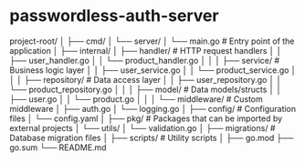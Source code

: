 # passwordless-auth-server

project-root/
│
├── cmd/
│ └── server/
│ └── main.go # Entry point of the application
│
├── internal/
│ ├── handler/ # HTTP request handlers
│ │ ├── user_handler.go
│ │ └── product_handler.go
│ │
│ ├── service/ # Business logic layer
│ │ ├── user_service.go
│ │ └── product_service.go
│ │
│ ├── repository/ # Data access layer
│ │ ├── user_repository.go
│ │ └── product_repository.go
│ │
│ ├── model/ # Data models/structs
│ │ ├── user.go
│ │ └── product.go
│ │
│ └── middleware/ # Custom middleware
│ ├── auth.go
│ └── logging.go
│
├── config/ # Configuration files
│ └── config.yaml
│
├── pkg/ # Packages that can be imported by external projects
│ └── utils/
│ └── validation.go
│
├── migrations/ # Database migration files
│
├── scripts/ # Utility scripts
│
├── go.mod
├── go.sum
└── README.md
